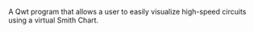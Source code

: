 A Qwt program that allows a user to easily visualize high-speed circuits using a virtual Smith Chart.
